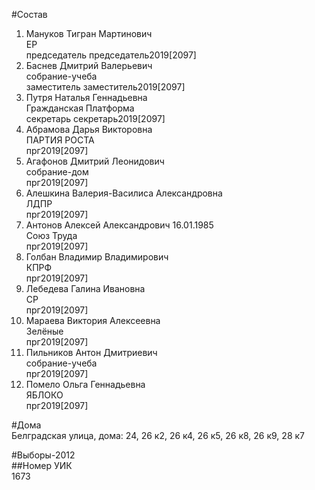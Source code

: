 #Состав  
1. Мануков Тигран Мартинович  
    ЕР  
    председатель председатель2019[2097]  
2. Баснев Дмитрий Валерьевич  
    собрание-учеба  
    заместитель заместитель2019[2097]  
3. Путря Наталья Геннадьевна  
    Гражданская Платформа  
    секретарь секретарь2019[2097]  
4. Абрамова Дарья Викторовна  
    ПАРТИЯ РОСТА  
    прг2019[2097]  
5. Агафонов Дмитрий Леонидович  
    собрание-дом  
    прг2019[2097]  
6. Алешкина Валерия-Василиса Александровна  
    ЛДПР  
    прг2019[2097]  
7. Антонов Алексей Александрович 16.01.1985  
    Союз Труда  
    прг2019[2097]  
8. Голбан Владимир Владимирович  
    КПРФ  
    прг2019[2097]  
9. Лебедева Галина Ивановна  
    СР  
    прг2019[2097]  
10. Мараева Виктория Алексеевна  
    Зелёные  
    прг2019[2097]  
11. Пильников Антон Дмитриевич  
    собрание-учеба  
    прг2019[2097]  
12. Помело Ольга Геннадьевна  
    ЯБЛОКО  
    прг2019[2097]  
  
#Дома  
Белградская улица, дома: 24, 26 к2, 26 к4, 26 к5, 26 к8, 26 к9, 28 к7  
  
#Выборы-2012  
##Номер УИК  
1673  
